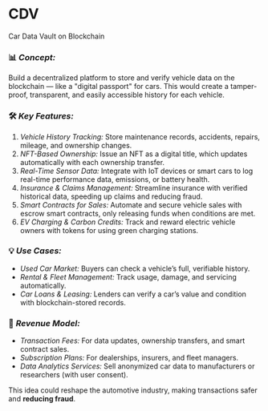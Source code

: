 # CDV
Car Data Vault on Blockchain

### 📊 *Concept:*  
Build a decentralized platform to store and verify vehicle data on the blockchain — like a "digital passport" for cars. This would create a tamper-proof, transparent, and easily accessible history for each vehicle.  

### 🛠️ *Key Features:*  
1. *Vehicle History Tracking:* Store maintenance records, accidents, repairs, mileage, and ownership changes.  
2. *NFT-Based Ownership:* Issue an NFT as a digital title, which updates automatically with each ownership transfer.  
3. *Real-Time Sensor Data:* Integrate with IoT devices or smart cars to log real-time performance data, emissions, or battery health.  
4. *Insurance & Claims Management:* Streamline insurance with verified historical data, speeding up claims and reducing fraud.  
5. *Smart Contracts for Sales:* Automate and secure vehicle sales with escrow smart contracts, only releasing funds when conditions are met.  
6. *EV Charging & Carbon Credits:* Track and reward electric vehicle owners with tokens for using green charging stations.  

### 💡 *Use Cases:*  
- *Used Car Market:* Buyers can check a vehicle’s full, verifiable history.  
- *Rental & Fleet Management:* Track usage, damage, and servicing automatically.  
- *Car Loans & Leasing:* Lenders can verify a car’s value and condition with blockchain-stored records.  

### 💸 *Revenue Model:*  
- *Transaction Fees:* For data updates, ownership transfers, and smart contract sales.  
- *Subscription Plans:* For dealerships, insurers, and fleet managers.  
- *Data Analytics Services:* Sell anonymized car data to manufacturers or researchers (with user consent).  

This idea could reshape the automotive industry, making transactions safer and **reducing fraud**.
